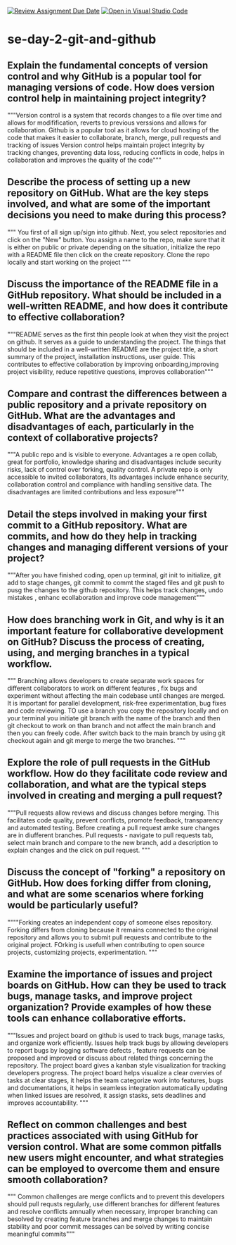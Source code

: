 [![Review Assignment Due Date](https://classroom.github.com/assets/deadline-readme-button-22041afd0340ce965d47ae6ef1cefeee28c7c493a6346c4f15d667ab976d596c.svg)](https://classroom.github.com/a/8wgCKhpZ)
[![Open in Visual Studio Code](https://classroom.github.com/assets/open-in-vscode-2e0aaae1b6195c2367325f4f02e2d04e9abb55f0b24a779b69b11b9e10269abc.svg)](https://classroom.github.com/online_ide?assignment_repo_id=18422568&assignment_repo_type=AssignmentRepo)
# se-day-2-git-and-github
## Explain the fundamental concepts of version control and why GitHub is a popular tool for managing versions of code. How does version control help in maintaining project integrity?
"""Version control is a system that records changes to a file over time and allows for modifification, reverts to previous verssions and allows for collaboration.
Github is a popular tool as it allows for cloud hosting of the code that makes it easier to collaborate, branch, merge, pull requests and tracking of issues
Version control helps maintain project integrity by tracking changes, preventing data loss, reducing conflicts in code, helps in collaboration and improves the quality of the code"""

## Describe the process of setting up a new repository on GitHub. What are the key steps involved, and what are some of the important decisions you need to make during this process?
""" You first of all sign up/sign into github. Next, you select repositories and click on the "New" button. You assign a name to the repo, make sure that it is either on public or private depending on the situation, initialize the repo with a README file then click on the create repository. Clone the repo locally and start working on the project """

## Discuss the importance of the README file in a GitHub repository. What should be included in a well-written README, and how does it contribute to effective collaboration?
"""README serves as the first thin people look at when they visit the project on github. It serves as a guide to understanding the project.
The things that should be included in a well-written README are the project title, a short summary of the project, installation instructions, user guide.
This contributes to effective collaboration by improving onboarding,improving project visibility, reduce repetitive questions, improves collaboration"""

## Compare and contrast the differences between a public repository and a private repository on GitHub. What are the advantages and disadvantages of each, particularly in the context of collaborative projects?
"""A public repo and is visible to everyone. Advantages a re open collab, great for portfolio, knowledge sharing and disadvantages include security risks, lack of control over forking, quality control.
A private repo is only accessible to invited collaborators, Its advantages include enhance security, collaboration control and compliance  with handling sensitive data. The disadvantages are limited contributions and less exposure"""

## Detail the steps involved in making your first commit to a GitHub repository. What are commits, and how do they help in tracking changes and managing different versions of your project?
"""After you have finished coding, open up terminal, git init to initialize, git add to stage changes, git commit to commt the staged files and git push to pusg the changes to the github repository.
This helps track changes, undo mistakes , enhanc ecollaboration and improve code management"""

## How does branching work in Git, and why is it an important feature for collaborative development on GitHub? Discuss the process of creating, using, and merging branches in a typical workflow.
""" Branching allows developers to create separate work spaces for different collaborators to work on different features , fix bugs and experiment without affecting the main codebase until changes are merged.
It is important for parallel development, risk-free experimentation, bug fixes and code reviewing.
TO use a branch you copy the repository locally and on your terminal you initiate  git branch with the name of the branch and then git checkout to work on than branch and not affect the main branch and then you can freely code. After switch back to the main branch by using git checkout again  and git merge to merge the two branches.
"""

## Explore the role of pull requests in the GitHub workflow. How do they facilitate code review and collaboration, and what are the typical steps involved in creating and merging a pull request?
"""Pull requests allow reviews and discuss changes before merging.
This facilitates code quality, prevent conflicts, promote feedback, transparency and automated testing.
Before creating a pull request amke sure changes are in diufferent branches.
Pull requests - navigate to pull requests tab, select main branch and compare to the new branch, add a description to explain changes and the click on pull request. """
## Discuss the concept of "forking" a repository on GitHub. How does forking differ from cloning, and what are some scenarios where forking would be particularly useful?
""""Forking creates an independent copy of someone elses repository. 
Forking differs from cloning because it remains connected to the original repository and allows you to submit pull requests and contribute to the original project.
FOrking is usefull when contributing to open source projects, customizing projects, experimentation.
"""

## Examine the importance of issues and project boards on GitHub. How can they be used to track bugs, manage tasks, and improve project organization? Provide examples of how these tools can enhance collaborative efforts.
"""Issues and project board on github is used to track bugs, manage tasks, and organize work efficiently.
Issues help track bugs by allowing developers to report bugs by logging software defects , feature requests can be proposed and improved or discuss about related things concerning the repository.
The project board gives a kanban style visualization  for tracking developers progress.
The project board helps visualize a clear overvies of tasks at clear stages, it helps the team categorize work into features, bugs and documentations, it helps in seamless integration automatically updating when linked issues are resolved, it assign stasks, sets deadlines and improves accountability.
"""

## Reflect on common challenges and best practices associated with using GitHub for version control. What are some common pitfalls new users might encounter, and what strategies can be employed to overcome them and ensure smooth collaboration?
""" Common challenges are merge conflicts and to prevent this developers should pull requsts regularly, use different branches for different features and resolve conflicts amnually when necessary, improper branching  can besolved by creating feature branches and merge changes to maintain stability and poor commit messages can be solved by writing concise meaningful  commits"""
